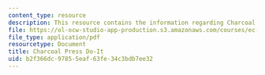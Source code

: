 ```yaml
---
content_type: resource
description: This resource contains the information regarding Charcoal Press Do-It.
file: https://ol-ocw-studio-app-production.s3.amazonaws.com/courses/ec-701j-d-lab-i-development-fall-2009/b2f366dc97855eaf63fe34c3bdb7ee32_MITEC_701JF09_charpres_doit.pdf
file_type: application/pdf
resourcetype: Document
title: Charcoal Press Do-It
uid: b2f366dc-9785-5eaf-63fe-34c3bdb7ee32
---
```

